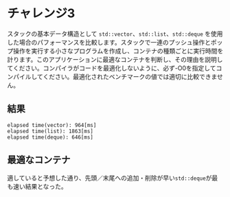 # チャレンジ3

スタックの基本データ構造として `std::vector`、`std::list`、`std::deque` を使用した場合のパフォーマンスを比較します。スタックで一連のプッシュ操作とポップ操作を実行する小さなプログラムを作成し、コンテナの種類ごとに実行時間を計ります。このアプリケーションに最適なコンテナを判断し、その理由を説明してください。コンパイラがコードを最適化しないように、必ず-O0を指定してコンパイルしてください。最適化されたベンチマークの値では適切に比較できません。

## 結果

```
elapsed time(vector): 964[ms]
elapsed time(list): 1863[ms]
elapsed time(deque): 646[ms]
```

## 最適なコンテナ

適していると予想した通り、先頭／末尾への追加・削除が早い`std::deque`が最も速い結果となった。
